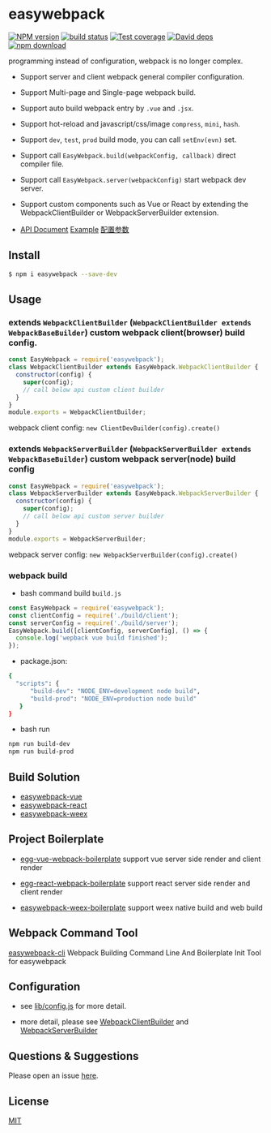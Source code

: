# easywebpack

[![NPM version][npm-image]][npm-url]
[![build status][travis-image]][travis-url]
[![Test coverage][codecov-image]][codecov-url]
[![David deps][david-image]][david-url]
[![npm download][download-image]][download-url]

[npm-image]: https://img.shields.io/npm/v/easywebpack.svg?style=flat-square
[npm-url]: https://npmjs.org/package/easywebpack
[travis-image]: https://img.shields.io/travis/hubcarl/easywebpack.svg?style=flat-square
[travis-url]: https://travis-ci.org/hubcarl/easywebpack
[codecov-image]: https://codecov.io/gh/hubcarl/easywebpack/branch/master/graph/badge.svg
[codecov-url]: https://codecov.io/gh/hubcarl/easywebpack
[david-image]: https://img.shields.io/david/hubcarl/easywebpack.svg?style=flat-square
[david-url]: https://david-dm.org/hubcarl/easywebpack
[snyk-image]: https://snyk.io/test/npm/easywebpack/badge.svg?style=flat-square
[snyk-url]: https://snyk.io/test/npm/easywebpack
[download-image]: https://img.shields.io/npm/dm/easywebpack.svg?style=flat-square
[download-url]: https://npmjs.org/package/easywebpack


programming instead of configuration, webpack is no longer complex. 

- Support server and client webpack general compiler configuration.

- Support Multi-page and Single-page webpack build.

- Support auto build webpack entry by `.vue` and `.jsx`.

- Support hot-reload and  javascript/css/image `compress`, `mini`, `hash`. 

- Support `dev`, `test`, `prod` build mode, you can call `setEnv(evn)` set.

- Support call `EasyWebpack.build(webpackConfig, callback)` direct compiler file.

- Support call `EasyWebpack.server(webpackConfig)` start webpack dev server.

- Support custom components such as Vue or React by extending the WebpackClientBuilder or WebpackServerBuilder extension.

- [API Document](http://hubcarl.github.io/easywebpack/webpack/api/) [Example](http://hubcarl.github.io/easywebpack/vue/easywebpack-vue-project/) [配置参数](http://hubcarl.github.io/easywebpack/webpack/config/)

## Install

```bash
$ npm i easywebpack --save-dev
```

## Usage

### extends `WebpackClientBuilder` (`WebpackClientBuilder extends WebpackBaseBuilder`) custom webpack client(browser) build config.

```js
const EasyWebpack = require('easywebpack');
class WebpackClientBuilder extends EasyWebpack.WebpackClientBuilder {
  constructor(config) {
    super(config);
    // call below api custom client builder
  }
}
module.exports = WebpackClientBuilder;
```

webpack client config: `new ClientDevBuilder(config).create()`


### extends `WebpackServerBuilder` (`WebpackServerBuilder extends WebpackBaseBuilder`) custom webpack server(node) build config

```js
const EasyWebpack = require('easywebpack');
class WebpackServerBuilder extends EasyWebpack.WebpackServerBuilder {
  constructor(config) {
    super(config);
    // call below api custom server builder
  }
}
module.exports = WebpackServerBuilder;
```
webpack server config: `new WebpackServerBuilder(config).create()`


### webpack build

- bash command build `build.js`


```js
const EasyWebpack = require('easywebpack');
const clientConfig = require('./build/client');
const serverConfig = require('./build/server');
EasyWebpack.build([clientConfig, serverConfig], () => {
  console.log('wepback vue build finished');
});
```

- package.json:

```bash
{
  "scripts": {
      "build-dev": "NODE_ENV=development node build",
      "build-prod": "NODE_ENV=production node build"
   }
}
```

- bash run

```bash
npm run build-dev
npm run build-prod
```

## Build Solution

- [easywebpack-vue](https://github.com/hubcarl/easywebpack-vue.git) 
- [easywebpack-react](https://github.com/hubcarl/easywebpack-react.git)
- [easywebpack-weex](https://github.com/hubcarl/easywebpack-weex.git)

## Project Boilerplate

- [egg-vue-webpack-boilerplate](https://github.com/hubcarl/egg-vue-webpack-boilerplate) support vue server side render and client render

- [egg-react-webpack-boilerplate](https://github.com/hubcarl/egg-react-webpack-boilerplate) support react server side render and client render

- [easywebpack-weex-boilerplate](https://github.com/hubcarl/easywebpack-weex-boilerplate) support weex native build and web build

## Webpack Command Tool

[easywebpack-cli](https://github.com/hubcarl/easywebpack-cli.git) Webpack Building Command Line And Boilerplate Init Tool for easywebpack

## Configuration

- see [lib/config.js](lib/config.js) for more detail.

- more detail, please see [WebpackClientBuilder](https://github.com/hubcarl/easywebpack/blob/master/lib/client.js) and [WebpackServerBuilder](https://github.com/hubcarl/easywebpack/blob/master/lib/server.js)


## Questions & Suggestions

Please open an issue [here](https://github.com/hubcarl/easywebpack/issues).

## License

[MIT](LICENSE)
